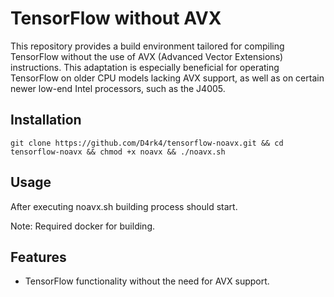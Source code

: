 # TensorFlow without AVX

This repository provides a build environment tailored for compiling TensorFlow without the use of AVX (Advanced Vector Extensions) instructions. This adaptation is especially beneficial for operating TensorFlow on older CPU models lacking AVX support, as well as on certain newer low-end Intel processors, such as the J4005.


## Installation

```git clone https://github.com/D4rk4/tensorflow-noavx.git && cd tensorflow-noavx && chmod +x noavx && ./noavx.sh```

## Usage

After executing noavx.sh building process should start.

Note: Required docker for building.

## Features

- TensorFlow functionality without the need for AVX support.

